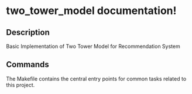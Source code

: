 # two_tower_model documentation!

## Description

Basic Implementation of Two Tower Model for Recommendation System

## Commands

The Makefile contains the central entry points for common tasks related to this project.

